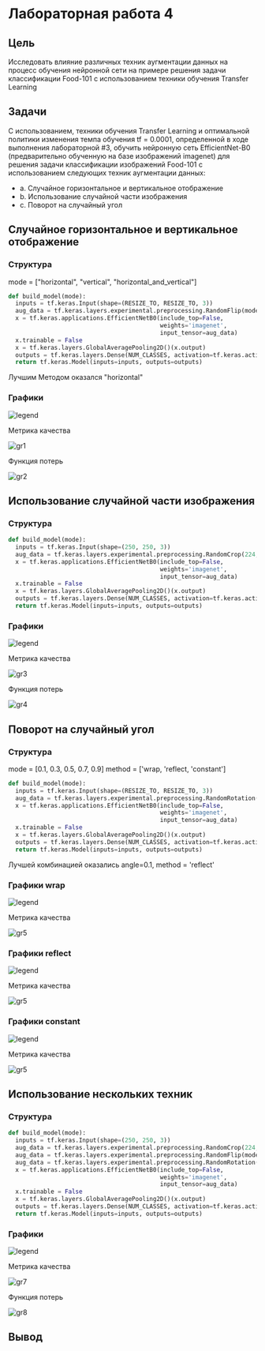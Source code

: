 # Лабораторная работа 4 

## Цель 
Исследовать влияние различных техник аугментации данных на процесс обучения нейронной
сети на примере решения задачи классификации Food-101 с использованием техники обучения
Transfer Learning

## Задачи

С использованием, техники обучения Transfer Learning  и оптимальной политики изменения
темпа обучения tf = 0.0001, определенной в ходе выполнения лабораторной #3,
обучить нейронную сеть EfficientNet-B0 (предварительно обученную на базе изображений
imagenet) для решения задачи классификации изображений Food-101 с
использованием следующих техник аугментации данных:
+ a. Случайное горизонтальное и вертикальное отображение
+ b. Использование случайной части изображения
+ c. Поворот на случайный угол

## Случайное горизонтальное и вертикальное отображение

### Структура 
mode = ["horizontal", "vertical", "horizontal_and_vertical"]
```python
def build_model(mode):
  inputs = tf.keras.Input(shape=(RESIZE_TO, RESIZE_TO, 3))
  aug_data = tf.keras.layers.experimental.preprocessing.RandomFlip(mode=mode)(inputs)
  x = tf.keras.applications.EfficientNetB0(include_top=False,
                                           weights='imagenet',
                                           input_tensor=aug_data)
  x.trainable = False
  x = tf.keras.layers.GlobalAveragePooling2D()(x.output)
  outputs = tf.keras.layers.Dense(NUM_CLASSES, activation=tf.keras.activations.softmax)(x)
  return tf.keras.Model(inputs=inputs, outputs=outputs)
```
Лучшим Методом оказался "horizontal"
### Графики

![legend](https://github.com/TexnoBY/CNN-food-101/blob/lab4/graphs/flip/flip.jpg)

Метрика качества

![gr1](https://github.com/TexnoBY/CNN-food-101/blob/lab4/graphs/flip/epoch_categorical_accuracy_flip.svg)


Функция потерь

![gr2](https://github.com/TexnoBY/CNN-food-101/blob/lab4/graphs/flip/epoch_loss_flip.svg)


## Использование случайной части изображения

### Структура 

```python
def build_model(mode):
  inputs = tf.keras.Input(shape=(250, 250, 3))
  aug_data = tf.keras.layers.experimental.preprocessing.RandomCrop(224, 224)(inputs)
  x = tf.keras.applications.EfficientNetB0(include_top=False,
                                           weights='imagenet',
                                           input_tensor=aug_data)
  x.trainable = False
  x = tf.keras.layers.GlobalAveragePooling2D()(x.output)
  outputs = tf.keras.layers.Dense(NUM_CLASSES, activation=tf.keras.activations.softmax)(x)
  return tf.keras.Model(inputs=inputs, outputs=outputs)
```

### Графики

![legend](https://github.com/TexnoBY/CNN-food-101/blob/lab4/graphs/crop/crop.jpg)

Метрика качества

![gr3](https://github.com/TexnoBY/CNN-food-101/blob/lab4/graphs/crop/epoch_categorical_accuracy_crop.svg)


Функция потерь

![gr4](https://github.com/TexnoBY/CNN-food-101/blob/lab4/graphs/crop/epoch_loss_crop.svg)

## Поворот на случайный угол

### Структура 
mode = [0.1, 0.3, 0.5, 0.7, 0.9]
method = ['wrap, 'reflect, 'constant']
```python
def build_model(mode):
  inputs = tf.keras.Input(shape=(RESIZE_TO, RESIZE_TO, 3))
  aug_data = tf.keras.layers.experimental.preprocessing.RandomRotation(mode, fill_mode='constant', fill_value=255)(inputs)
  x = tf.keras.applications.EfficientNetB0(include_top=False,
                                           weights='imagenet',
                                           input_tensor=aug_data)
  x.trainable = False
  x = tf.keras.layers.GlobalAveragePooling2D()(x.output)
  outputs = tf.keras.layers.Dense(NUM_CLASSES, activation=tf.keras.activations.softmax)(x)
  return tf.keras.Model(inputs=inputs, outputs=outputs)
```
Лучшей комбинацией оказались angle=0.1, method = 'reflect'
### Графики wrap

![legend](https://github.com/TexnoBY/CNN-food-101/blob/lab4/graphs/rotate/wrap/wrap.jpg)

Метрика качества

![gr5](https://github.com/TexnoBY/CNN-food-101/blob/lab4/graphs/rotate/wrap/epoch_categorical_accuracy_wrap.svg)

### Графики reflect

![legend](https://github.com/TexnoBY/CNN-food-101/blob/lab4/graphs/rotate/reflect/reflect.jpg)

Метрика качества

![gr5](https://github.com/TexnoBY/CNN-food-101/blob/lab4/graphs/rotate/reflect/epoch_categorical_accuracy_reflect.svg)

### Графики constant

![legend](https://github.com/TexnoBY/CNN-food-101/blob/lab4/graphs/rotate/constant/constant.jpg)

Метрика качества

![gr5](https://github.com/TexnoBY/CNN-food-101/blob/lab4/graphs/rotate/constant/epoch_categorical_accuracy_constant.svg)




## Использование нескольких техник

### Структура 

```python
def build_model(mode):
  inputs = tf.keras.Input(shape=(250, 250, 3))
  aug_data = tf.keras.layers.experimental.preprocessing.RandomCrop(224, 224)(inputs)
  aug_data = tf.keras.layers.experimental.preprocessing.RandomFlip(mode="horizontal")(aug_data)
  aug_data = tf.keras.layers.experimental.preprocessing.RandomRotation(0.1, fill_mode='reflect')(aug_data)
  x = tf.keras.applications.EfficientNetB0(include_top=False,
                                           weights='imagenet',
                                           input_tensor=aug_data)
  x.trainable = False
  x = tf.keras.layers.GlobalAveragePooling2D()(x.output)
  outputs = tf.keras.layers.Dense(NUM_CLASSES, activation=tf.keras.activations.softmax)(x)
  return tf.keras.Model(inputs=inputs, outputs=outputs)
```

### Графики

![legend](https://user-images.githubusercontent.com/80068414/110239448-f25d1180-7f57-11eb-89d3-f19ba3d1d67a.png)

Метрика качества

![gr7](https://github.com/TexnoBY/CNN-food-101/blob/lab4/graphs/all/epoch_categorical_accuracy%20(2).svg)


Функция потерь

![gr8](https://github.com/TexnoBY/CNN-food-101/blob/lab4/graphs/all/epoch_loss%20(1).svg)



## Вывод


